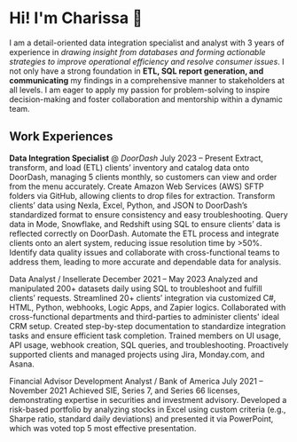 <h1>Hi! I'm Charissa 👋</h1>
I am a detail-oriented data integration specialist and analyst with 3 years of experience in <i>drawing insight from databases and forming actionable strategies
to improve operational efficiency and resolve consumer issues</i>. I not only have a strong foundation in <b>ETL, SQL report generation, and communicating</b> my findings
in a comprehensive manner to stakeholders at all levels. I am eager to apply my passion for problem-solving to inspire decision-making and foster collaboration
and mentorship within a dynamic team.

<h2>Work Experiences</h2>
<b>Data Integration Specialist</b> @ <i>DoorDash</i> 			   				         July 2023 – Present
Extract, transform, and load (ETL) clients’ inventory and catalog data onto DoorDash, managing 5 clients monthly, so customers can view and order from the menu accurately.
Create Amazon Web Services (AWS) SFTP folders via GitHub, allowing clients to drop files for extraction.
Transform clients’ data using Nexla, Excel, Python, and JSON to DoorDash’s standardized format to ensure consistency and easy troubleshooting.
Query data in Mode, Snowflake, and Redshift using SQL to ensure clients’ data is reflected correctly on DoorDash.
Automate the ETL process and integrate clients onto an alert system, reducing issue resolution time by >50%.
Identify data quality issues and collaborate with cross-functional teams to address them, leading to more accurate and dependable data for analysis.

Data Analyst / Insellerate			   					       December 2021 – May 2023
Analyzed and manipulated 200+ datasets daily using SQL to troubleshoot and fulfill clients’ requests.
Streamlined 20+ clients’ integration via customized C#, HTML, Python, webhooks, Logic Apps, and Zapier logics.
Collaborated with cross-functional departments and third-parties to administer clients' ideal CRM setup.
Created step-by-step documentation to standardize integration tasks and ensure efficient task completion. 
Trained members on UI usage, API usage, webhook creation, SQL queries, and troubleshooting.
Proactively supported clients and managed projects using Jira, Monday.com, and Asana.

Financial Advisor Development Analyst / Bank of America				        July 2021 – November 2021
Achieved SIE, Series 7, and Series 66 licenses, demonstrating expertise in securities and investment advisory.
Developed a risk-based portfolio by analyzing stocks in Excel using custom criteria (e.g., Sharpe ratio, standard daily deviations) and presented it via PowerPoint, which was voted top 5 most effective presentation.

